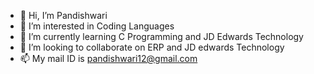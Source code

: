 - 👋 Hi, I’m Pandishwari
- 👀 I’m interested in Coding Languages
- 🌱 I’m currently learning C Programming and JD Edwards Technology
- 💞️ I’m looking to collaborate on ERP and JD edwards Technology
- 📫 My mail ID is pandishwari12@gmail.com
